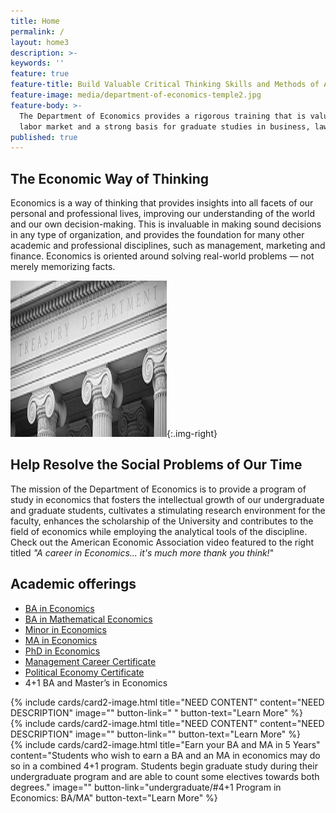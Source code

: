 ```yaml
---
title: Home
permalink: /
layout: home3
description: >- 
keywords: ''
feature: true
feature-title: Build Valuable Critical Thinking Skills and Methods of Analysis
feature-image: media/department-of-economics-temple2.jpg
feature-body: >-
  The Department of Economics provides a rigorous training that is valuable in the competitive
  labor market and a strong basis for graduate studies in business, law and the social sciences.
published: true
---
```

## The Economic Way of Thinking
Economics is a way of thinking that provides insights into all facets of our personal and professional lives, improving our understanding of the world and our own decision-making. This is invaluable in making sound decisions in any type of organization, and provides the foundation for many other academic and professional disciplines, such as management, marketing and finance. Economics is oriented around solving real-world  problems — not merely memorizing facts.  

[![AEA video](https://github.com/TULiberalArts/Economics/blob/master/media/video%20size%20Treasury%20Image%201-1024x448.png?raw=true)](https://www.aeaweb.org/video/career_in_economics.php){:.img-right}

## Help Resolve the Social Problems of Our Time
The mission of the Department of Economics is to provide a program of study in economics that fosters the intellectual growth of our undergraduate and graduate students, cultivates a stimulating research environment for the faculty, enhances the scholarship of the University and contributes to the field of economics while employing the analytical tools of the discipline. Check out the American Economic Association video featured to the right titled _"A career in Economics... it's much more thank you think!_" 

## Academic offerings

 - [BA in Economics](http://bulletin.temple.edu/undergraduate/liberal-arts/economics/ba-economics/)
 - [BA in Mathematical Economics](http://bulletin.temple.edu/undergraduate/liberal-arts/economics/ba-mathematical-economics/)
 - [Minor in Economics](http://bulletin.temple.edu/undergraduate/liberal-arts/economics/minor-economics/)
 - [MA in Economics](http://bulletin.temple.edu/graduate/scd/cla/economics-ma/)
 - [PhD in Economics](http://bulletin.temple.edu/graduate/scd/cla/economics-phd/)
 - [Management Career Certificate](http://bulletin.temple.edu/undergraduate/liberal-arts/economics/management-career-certificate/)
 - [Political Economy Certificate](http://bulletin.temple.edu/undergraduate/liberal-arts/economics/certificate-political-economy/)
 - 4+1 BA and Master’s in Economics

<div class="row row-wide">
  <div class="col m12 l4">{% include cards/card2-image.html 
    title="NEED CONTENT" 
    content="NEED DESCRIPTION" 
    image="" 
    button-link=" " 
    button-text="Learn More" %}
  </div>
  <div class="row row-wide">
    <div class="col m12 l4">{% include cards/card2-image.html 
      title="NEED CONTENT" 
      content="NEED DESCRIPTION" 
      image="" 
      button-link="" 
      button-text="Learn More" %}
    </div>
    <div class="row row-wide">
      <div class="col m12 l4">{% include cards/card2-image.html 
        title="Earn your BA and MA in 5 Years" 
        content="Students who wish to earn a BA and an MA in economics may do so in a combined 4+1 program. Students begin graduate study during their undergraduate program and are able to count some electives towards both degrees." 
        image="" 
        button-link="undergraduate/#4+1 Program in Economics: BA/MA" 
        button-text="Learn More" %}
      </div>
</div>
